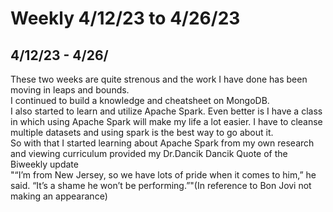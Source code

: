 # Weekly 4/12/23 to 4/26/23
## 4/12/23 - 4/26/
These two weeks are quite strenous and the work I have done has been moving in leaps and bounds.  
I continued to build a knowledge and cheatsheet on MongoDB.  
I also started to learn and utilize Apache Spark. Even better is I have a class in which using Apache Spark will make my life a lot easier. I have to cleanse multiple datasets and using spark is the best way to go about it.  
So with that I started learning about Apache Spark from my own research and viewing curriculum provided my Dr.Dancik
Dancik Quote of the Biweekly update  
"“I’m from New Jersey, so we have lots of pride when it comes to him,” he said. “It’s a shame he won’t be performing.”"(In reference to Bon Jovi not making an appearance)
